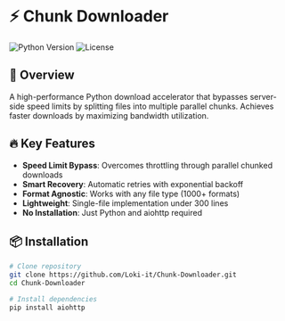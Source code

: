 # ⚡ Chunk Downloader

![Python Version](https://img.shields.io/badge/python-3.7%2B-blue)
![License](https://img.shields.io/badge/license-MIT-green)

## 🚀 Overview

A high-performance Python download accelerator that bypasses server-side speed limits by splitting files into multiple parallel chunks. Achieves faster downloads by maximizing bandwidth utilization.

## 🔥 Key Features

- **Speed Limit Bypass**: Overcomes throttling through parallel chunked downloads
- **Smart Recovery**: Automatic retries with exponential backoff
- **Format Agnostic**: Works with any file type (1000+ formats)
- **Lightweight**: Single-file implementation under 300 lines
- **No Installation**: Just Python and aiohttp required

## 📦 Installation

```bash
# Clone repository
git clone https://github.com/Loki-it/Chunk-Downloader.git
cd Chunk-Downloader

# Install dependencies
pip install aiohttp
```
